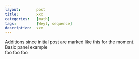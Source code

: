 ```yaml
---
layout:       post
title:        xxx
categories:   [math]
tags:         [Weyl, sequence]
description:  xxx
---
```


<div class="alert alert-success" role="alert" markdown="1">
  Additions since initial post are marked like this for the moment.
</div>

<div class="panel panel-default" markdown="1">
  <div class="panel-body">
    Basic panel example
  </div>
</div>

<div class="well" markdown="1">
  foo foo foo
</div>



